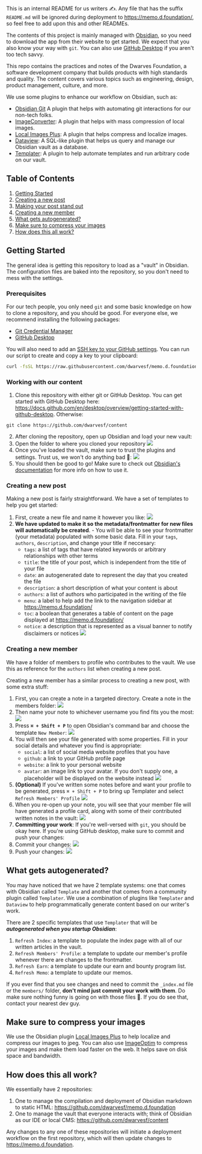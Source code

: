 This is an internal README for us writers ✍️. Any file that has the suffix `README.md` will be ignored during deployment to <https://memo.d.foundation/>, so feel free to add upon this and other READMEs.

The contents of this project is mainly managed with [Obsidian](https://obsidian.md/), so you need to download the app from their website to get started. We expect that you also know your way with `git`. You can also use [GitHub Desktop](https://desktop.github.com/) if you aren't too tech savvy.

This repo contains the practices and notes of the Dwarves Foundation, a software development company that builds products with high standards and quality. The content covers various topics such as engineering, design, product management, culture, and more.

We use some plugins to enhance our workflow on Obsidian, such as:

- [Obsidian Git](https://github.com/denolehov/obsidian-git) A plugin that helps with automating git interactions for our non-tech folks.
- [ImageConverter](https://github.com/xryul/obsidian-image-converter): A plugin that helps with mass compression of local images.
- [Local Images Plus](https://github.com/Sergei-Korneev/obsidian-local-images-plus): A plugin that helps compress and localize images.
- [Dataview](https://github.com/blacksmithgu/obsidian-dataview): A SQL-like plugin that helps us query and manage our Obsidian vault as a database.
- [Templater](https://github.com/SilentVoid13/Templater): A plugin to help automate templates and run arbitrary code on our vault.

## Table of Contents

1. [Getting Started](#getting-started)
1. [Creating a new post](#creating-a-new-post)
1. [Making your post stand out](#making-your-post-stand-out)
2. [Creating a new member](#creating-a-new-member)
2. [What gets autogenerated?](#what-gets-autogenerated)
3. [Make sure to compress your images](#make-sure-to-compress-your-images)
4. [How does this all work?](#how-does-this-all-work)

## Getting Started

The general idea is getting this repository to load as a "vault" in Obsidian. The configuration files are baked into the repository, so you don't need to mess with the settings.

### Prerequisites

For our tech people, you only need `git` and some basic knowledge on how to clone a repository, and you should be good. For everyone else, we recommend installing the following packages:

- [Git Credential Manager](https://github.com/git-ecosystem/git-credential-manager/blob/release/docs/install.md)
- [GitHub Desktop](https://desktop.github.com/)

You will also need to add an [SSH key to your GitHub settings](https://docs.github.com/en/authentication/connecting-to-github-with-ssh/adding-a-new-ssh-key-to-your-github-account). You can run our script to create and copy a key to your clipboard:

```sh
curl -fsSL https://raw.githubusercontent.com/dwarvesf/memo.d.foundation/main/ssh-keygen.sh | sh
```

### Working with our content

1. Clone this repository with either git or GitHub Desktop. You can get started with GitHub Desktop here: <https://docs.github.com/en/desktop/overview/getting-started-with-github-desktop>. Otherwise:

 ```
 git clone https://github.com/dwarvesf/content
 ```

2. After cloning the repository, open up Obsidian and load your new vault:
1. Open the folder to where you cloned your repository
    ![](assets/readme_loading-your-vault.webp)
2. Once you've loaded the vault, make sure to trust the plugins and settings. Trust us, we won't do anything bad 🙈:
       ![](assets/readme_trust-us.webp)
3. You should then be good to go! Make sure to check out [Obsidian's documentation](https://help.obsidian.md/Home) for more info on how to use it.

### Creating a new post

Making a new post is fairly straightforward. We have a set of templates to help you get started:

1. First, create a new file and name it however you like:
   ![](assets/readme_new-file.webp)
2. **We have updated to make it so the metadata/frontmatter for new files will automatically be created**. - You will be able to see your frontmatter (your metadata) populated with some basic data. Fill in your `tags`, `authors`, `description`, and change your title if neccesary:
   - `tags`: a list of tags that have related keywords or arbitrary relationships with other terms
   - `title`: the title of your post, which is independent from the title of your file
   - `date`: an autogenerated date to represent the day that you created the file
   - `description`: a short description of what your content is about
   - `authors`: a list of authors who participated in the writing of the file
   - `menu`: a label to help add the link to the navigation sidebar at <https://memo.d.foundation/>
   - `toc`: a boolean that generates a table of content on the page displayed at <https://memo.d.foundation/>
   - `notice`: a description that is represented as a visual banner to notify disclaimers or notices
   ![](assets/readme_new-post-with-template.webp)

### Creating a new member

We have a folder of members to profile who contributes to the vault. We use this as reference for the `authors` list when creating a new post.

Creating a new member has a similar process to creating a new post, with some extra stuff:

1. First, you can create a note in a targeted directory. Create a note in the members folder:
   ![](assets/readme_new-member-note.webp)
2. Then name your note to whichever username you find fits you the most:
   ![](assets/readme_member-neko-san.webp)
3. Press **`⌘ + Shift + P`** to open Obsidian's command bar and choose the template `New Member`:
   ![](assets/readme_templates-select-2.webp)
4. You will then see your file generated with some properties. Fill in your social details and whatever you find is appropriate:
   - `social`: a list of social media website profiles that you have
   - `github`: a link to your GitHub profile page
   - `website`: a link to your personal website
   - `avatar`: an image link to your avatar. If you don't supply one, a placeholder will be displayed on the website instead
   ![](assets/readme_fill-in-member-neko-san.webp)
5. **(Optional)** If you've written some notes before and want your profile to be generated, press `⌘ + Shift + P` to bring up Templater and select `Refresh Members' Profile`
   ![](assets/readme_templater-select.webp)
6. When you re-open up your note, you will see that your member file will have generated a profile card, along with some of their contributed written notes in the vault:
   ![](assets/readme_member-neko-san-generated-content.webp)
7. **Committing your work**: If you're well-versed with `git`, you should be okay here. If you're using GitHub desktop, make sure to commit and push your changes:
1. Commit your changes: ![](assets/readme_commit-changes-github-desktop.webp)
3. Push your changes: ![](assets/readme_push-origin-github-desktop.webp)

## What gets autogenerated?

You may have noticed that we have 2 template systems: one that comes with Obsidian called `Template` and another that comes from a community plugin called `Templater`. We use a combination of plugins like `Templater` and `Dataview` to help programmatically generate content based on our writer's work.

There are 2 specific templates that use `Templater` that will be ***autogenerated when you startup Obsidian***:

1. `Refresh Index`: a template to populate the index page with all of our written articles in the vault.
2. `Refresh Members' Profile`: a template to update our member's profile whenever there are changes to the frontmatter.
3. `Refresh Earn`: a template to update our earn and bounty program list.
4. `Refresh Memo`: a template to update our memos.

If you ever find that you see changes and need to commit the `_index.md` file or the `members/` folder, **don't mind just commit your work with them**. Do make sure nothing funny is going on with those files 👀. If you do see that, contact your nearest dev guy.

## Make sure to compress your images

We use the Obsidian plugin [Local Images Plus](https://github.com/Sergei-Korneev/obsidian-local-images-plus) to help localize and compress our images to jpeg. You can also use [ImageOptim](https://imageoptim.com/mac) to compress your images and make them load faster on the web. It helps save on disk space and bandwidth.

## How does this all work?

We essentially have 2 repositories:

1. One to manage the compilation and deployment of Obsidian markdown to static HTML: <https://github.com/dwarvesf/memo.d.foundation>
2. One to manage the vault that everyone interacts with; think of Obsidian as our IDE or local CMS: <https://github.com/dwarvesf/content>

Any changes to any one of these repositories will initiate a deployment workflow on the first repository, which will then update changes to <https://memo.d.foundation>.
